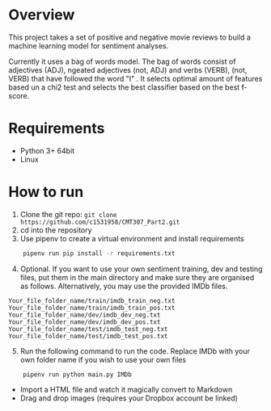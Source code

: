 # Overview
This project takes a set of positive and negative movie reviews to build a machine learning model for sentiment analyses.

Currently it uses a bag of words model. The bag of words consist of adjectives (ADJ), ngeated adjectives (not, ADJ) and verbs (VERB),  (not, VERB)  that have followed the word "I" . It selects optimal amount of features based un a chi2 test and selects the best classifier based on the best f-score. 
# Requirements
* Python 3+ 64bit
* Linux

# How to run

1. Clone the git repo: `git clone https://github.com/c1531958/CMT307_Part2.git`
2. cd into the repository
3. Use pipenv to create a virtual environment and install requirements
```sh
    pipenv run pip install -r requirements.txt
```
4. Optional. If you want to use your own sentiment training, dev and testing files, put them in the main directory and make sure they are organised as follows. Alternatively, you may use the provided IMDb files.
```
Your_file_folder_name/train/imdb_train_neg.txt
Your_file_folder_name/train/imdb_train_pos.txt
Your_file_folder_name/dev/imdb_dev_neg.txt
Your_file_folder_name/dev/imdb_dev_pos.txt
Your_file_folder_name/test/imdb_test_neg.txt
Your_file_folder_name/test/imdb_test_pos.txt
```
5. Run the following command to run the code. Replace IMDb with your own folder name if you wish to use your own files
```
    pipenv run python main.py IMDb
```

  - Import a HTML file and watch it magically convert to Markdown
  - Drag and drop images (requires your Dropbox account be linked)
